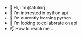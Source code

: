 - 👋 Hi, I’m @atulmrj
- 👀 I’m interested in python api
- 🌱 I’m currently learning python
- 💞️ I’m looking to collaborate on api
- 📫 How to reach me ...

<!---
atulmrj/atulmrj is a ✨ special ✨ repository because its `README.md` (this file) appears on your GitHub profile.
You can click the Preview link to take a look at your changes.
--->
